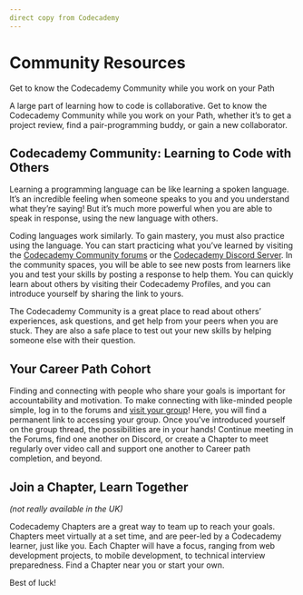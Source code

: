 ```yaml
---
direct copy from Codecademy
---
```


# Community Resources

Get to know the Codecademy Community while you work on your Path

A large part of learning how to code is collaborative. Get to know the Codecademy Community while you work on your Path, whether it’s to get a project review, find a pair-programming buddy, or gain a new collaborator.

## Codecademy Community: Learning to Code with Others

Learning a programming language can be like learning a spoken language. It’s an incredible feeling when someone speaks to you and you understand what they’re saying! But it’s much more powerful when you are able to speak in response, using the new language with others.

Coding languages work similarly. To gain mastery, you must also practice using the language. You can start practicing what you’ve learned by visiting the [Codecademy Community forums](https://discuss.codecademy.com/) or the [Codecademy Discord Server](https://discord.com/invite/codecademy). In the community spaces, you will be able to see new posts from learners like you and test your skills by posting a response to help them. You can quickly learn about others by visiting their Codecademy Profiles, and you can introduce yourself by sharing the link to yours.

The Codecademy Community is a great place to read about others’ experiences, ask questions, and get help from your peers when you are stuck. They are also a safe place to test out your new skills by helping someone else with their question.

## Your Career Path Cohort

Finding and connecting with people who share your goals is important for accountability and motivation. To make connecting with like-minded people simple, log in to the forums and [visit your group](https://discuss.codecademy.com/t/front-end-engineer-group-150-2022/706416)! Here, you will find a permanent link to accessing your group. Once you’ve introduced yourself on the group thread, the possibilities are in your hands! Continue meeting in the Forums, find one another on Discord, or create a Chapter to meet regularly over video call and support one another to Career path completion, and beyond.

## Join a Chapter, Learn Together

*(not really available in the UK)*

Codecademy Chapters are a great way to team up to reach your goals. Chapters meet virtually at a set time, and are peer-led by a Codecademy learner, just like you. Each Chapter will have a focus, ranging from web development projects, to mobile development, to technical interview preparedness. Find a Chapter near you or start your own.

Best of luck!
